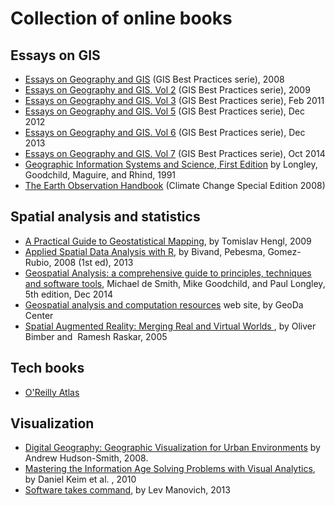 # Collection of online books

## Essays on GIS 
* [Essays on Geography and GIS](http://www.esri.com/library/bestpractices/essays-on-geography-gis.pdf) (GIS Best Practices serie), 2008
* [Essays on Geography and GIS. Vol 2](http://www.esri.com/library/bestpractices/essays-on-geography-gis-vol2.pdf) (GIS Best Practices serie), 2009
* [Essays on Geography and GIS. Vol 3](http://www.esri.com/library/bestpractices/essays-on-geography-gis-vol3.pdf) (GIS Best Practices serie), Feb 2011
* [Essays on Geography and GIS. Vol 5](http://www.esri.com/library/bestpractices/essays-on-geography-gis-vol5.pdf) (GIS Best Practices serie), Dec 2012
* [Essays on Geography and GIS. Vol 6](http://www.esri.com/library/bestpractices/essays-on-geography-gis-vol6.pdf) (GIS Best Practices serie), Dec 2013
* [Essays on Geography and GIS. Vol 7](http://www.esri.com/library/bestpractices/essays-on-geography-gis-vol7.pdf) (GIS Best Practices serie), Oct 2014
* [Geographic Information Systems and Science, First Edition](http://www.wiley.com/legacy/wileychi/gis/Home.html) by Longley, Goodchild, Maguire, and Rhind, 1991
* [The Earth Observation Handbook](http://www.eohandbook.com/) (Climate Change Special Edition 2008)

## Spatial analysis and statistics
* [A Practical Guide to Geostatistical Mapping](http://spatial-analyst.net/book/), by Tomislav Hengl, 2009
* [Applied Spatial Data Analysis with R](http://www.asdar-book.org/), by Bivand, Pebesma, Gomez-Rubio, 2008 (1st ed), 2013
* [Geospatial Analysis: a comprehensive guide to principles, techniques and software tools](http://www.spatialanalysisonline.com/), Michael de Smith, Mike Goodchild, and Paul Longley, 5th edition, Dec 2014
* [Geospatial analysis and computation resources](https://geodacenter.asu.edu/eslides) web site, by GeoDa Center
* [Spatial Augmented Reality: Merging Real and Virtual Worlds ](http://bachlorprosjekt.googlecode.com/files/SAR.pdf), by Oliver Bimber and  Ramesh Raskar, 2005

## Tech books
* [O'Reilly Atlas](http://chimera.labs.oreilly.com/)

## Visualization
* [Digital Geography: Geographic Visualization for Urban Environments](http://www.casa.ucl.ac.uk/andy/blogimages/digitalurbanbooklet.pdf) by Andrew Hudson-Smith, 2008.
* [Mastering the Information Age Solving Problems with Visual Analytics](http://www.vismaster.eu/book/), by Daniel Keim et al. , 2010
* [Software takes command](http://issuu.com/bloomsburypublishing/docs/9781623566722_web), by Lev Manovich, 2013


